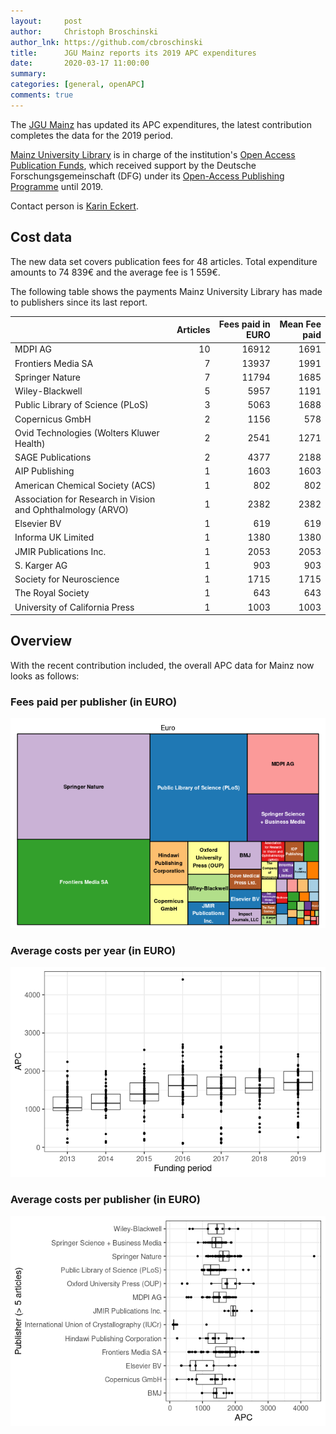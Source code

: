 ```yaml
---
layout:     post
author:     Christoph Broschinski
author_lnk: https://github.com/cbroschinski
title:      JGU Mainz reports its 2019 APC expenditures
date:       2020-03-17 11:00:00
summary:    
categories: [general, openAPC]
comments: true
---
```




The [JGU Mainz](https://www.uni-mainz.de/eng/) has updated its APC expenditures, the latest contribution completes the data for the 2019 period.

[Mainz University Library](https://www.ub.uni-mainz.de/) is in charge of the institution's [Open Access Publication Funds](https://www.openaccess.uni-mainz.de/publikationsfonds-der-jgu/),
which received support by the Deutsche Forschungsgemeinschaft (DFG) under its [Open-Access Publishing Programme](http://www.dfg.de/en/research_funding/programmes/infrastructure/lis/funding_opportunities/open_access/) until 2019.

Contact person is [Karin Eckert](mailto:K.Eckert@ub.uni-mainz.de).

## Cost data



The new data set covers publication fees for 48 articles. Total expenditure amounts to 74 839€ and the average fee is 1 559€.

The following table shows the payments Mainz University Library has made to publishers since its last report.


|                                                            | Articles| Fees paid in EURO| Mean Fee paid|
|:-----------------------------------------------------------|--------:|-----------------:|-------------:|
|MDPI AG                                                     |       10|             16912|          1691|
|Frontiers Media SA                                          |        7|             13937|          1991|
|Springer Nature                                             |        7|             11794|          1685|
|Wiley-Blackwell                                             |        5|              5957|          1191|
|Public Library of Science (PLoS)                            |        3|              5063|          1688|
|Copernicus GmbH                                             |        2|              1156|           578|
|Ovid Technologies (Wolters Kluwer Health)                   |        2|              2541|          1271|
|SAGE Publications                                           |        2|              4377|          2188|
|AIP Publishing                                              |        1|              1603|          1603|
|American Chemical Society (ACS)                             |        1|               802|           802|
|Association for Research in Vision and Ophthalmology (ARVO) |        1|              2382|          2382|
|Elsevier BV                                                 |        1|               619|           619|
|Informa UK Limited                                          |        1|              1380|          1380|
|JMIR Publications Inc.                                      |        1|              2053|          2053|
|S. Karger AG                                                |        1|               903|           903|
|Society for Neuroscience                                    |        1|              1715|          1715|
|The Royal Society                                           |        1|               643|           643|
|University of California Press                              |        1|              1003|          1003|

## Overview

With the recent contribution included, the overall APC data for Mainz now looks as follows:

### Fees paid per publisher (in EURO)

![plot of chunk tree_mainz_2020_03_17_full](/figure/tree_mainz_2020_03_17_full-1.png)

###  Average costs per year (in EURO)

![plot of chunk box_mainz_2020_03_17_year_full](/figure/box_mainz_2020_03_17_year_full-1.png)

###  Average costs per publisher (in EURO)

![plot of chunk box_mainz_2020_03_17_publisher_full](/figure/box_mainz_2020_03_17_publisher_full-1.png)
